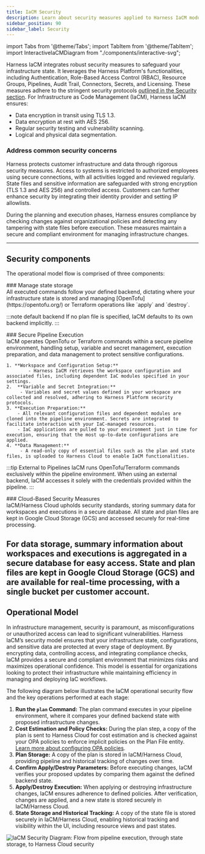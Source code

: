 ```yaml
---
title: IaCM Security
description: Learn about security measures applied to Harness IaCM module.
sidebar_position: 90
sidebar_label: Security
---
```


import Tabs from '@theme/Tabs';
import TabItem from '@theme/TabItem';
import InteractiveIaCMDiagram from "./components/interactive-svg";

Harness IaCM integrates robust security measures to safeguard your infrastructure state. It leverages the Harness Platform's functionalities, including Authentication, Role-Based Access Control (RBAC), Resource Groups, Pipelines, Audit Trail, Connectors, Secrets, and Licensing. These measures adhere to the stringent security protocols [outlined in the Security section](https://www.harness.io/security). For Infrastructure as Code Management (IaCM), Harness IaCM ensures:

- Data encryption in transit using TLS 1.3.
- Data encryption at rest with AES 256.
- Regular security testing and vulnerability scanning.
- Logical and physical data segmentation.

### Address common security concerns

Harness protects customer infrastructure and data through rigorous security measures. Access to systems is restricted to authorized employees using secure connections, with all activities logged and reviewed regularly. State files and sensitive information are safeguarded with strong encryption (TLS 1.3 and AES 256) and controlled access. Customers can further enhance security by integrating their identity provider and setting IP allowlists.

During the planning and execution phases, Harness ensures compliance by checking changes against organizational policies and detecting any tampering with state files before execution. These measures maintain a secure and compliant environment for managing infrastructure changes.

--- 
## Security components
The operational model flow is comprised of three components:
<Tabs>
<TabItem value="Manage state storage">
<div style={{ display: "none" }}>
### Manage state storage
</div>
All executed commands follow your defined backend, dictating where your infrastructure state is stored and managing [OpenTofu](https://opentofu.org/) or Terraform operations like `apply` and `destroy`.

:::note default backend
If no plan file is specified, IaCM defaults to its own backend implicitly.
:::

</TabItem>
<TabItem value="Secure Pipeline Execution">
<div style={{ display: "none" }}>
### Secure Pipeline Execution
</div>
IaCM operates OpenTofu or Terraform commands within a secure pipeline environment, handling setup, variable and secret management, execution preparation, and data management to protect sensitive configurations.

	1. **Workspace and Configuration Setup:**
            - Harness IaCM retrieves the workspace configuration and associated files, including dependent IaC modules specified in your settings.
	2.  **Variable and Secret Integration:**
	     - Variables and secret values defined in your workspace are collected and resolved, adhering to Harness Platform security protocols.
	3. **Execution Preparation:**
	    - All relevant configuration files and dependent modules are cloned into the pipeline environment. Secrets are integrated to facilitate interaction with your IaC-managed resources.
	    - IaC applications are pulled to your environment just in time for execution, ensuring that the most up-to-date configurations are applied.
	4. **Data Management:**
	     - A read-only copy of essential files such as the plan and state files, is uploaded to Harness Cloud to enable IaCM functionalities.

:::tip External to Pipelines
IaCM runs OpenTofu/Terraform commands exclusively within the pipeline environment. When using an external backend, IaCM accesses it solely with the credentials provided within the pipeline.
:::
</TabItem>
<TabItem value="Cloud-Based Security Measures">
<div style={{ display: "none" }}>
### Cloud-Based Security Measures
</div>
IaCM/Harness Cloud upholds security standards, storing summary data for workspaces and executions in a secure database. All state and plan files are kept in Google Cloud Storage (GCS) and accessed securely for real-time processing.

For data storage, summary information about workspaces and executions is aggregated in a secure database for easy access. State and plan files are kept in Google Cloud Storage (GCS) and are available for real-time processing, with a single bucket per customer account.
</TabItem>
</Tabs>
---

## Operational Model
In infrastructure management, security is paramount, as misconfigurations or unauthorized access can lead to significant vulnerabilities. Harness IaCM’s security model ensures that your infrastructure state, configurations, and sensitive data are protected at every stage of deployment. By encrypting data, controlling access, and integrating compliance checks, IaCM provides a secure and compliant environment that minimizes risks and maximizes operational confidence. This model is essential for organizations looking to protect their infrastructure while maintaining efficiency in managing and deploying IaC workflows.

The following diagram below illustrates the IaCM operational security flow and the key operations performed at each stage:

1. **Run the `plan` Command:** The plan command executes in your pipeline environment, where it compares your defined backend state with proposed infrastructure changes.
2. **Cost Estimation and Policy Checks:** During the plan step, a copy of the plan is sent to Harness Cloud for cost estimation and is checked against your OPA policies to enforce implicit policies on the Plan File entity. [Learn more about configuring OPA policies](https://developer.harness.io/docs/infra-as-code-management/policies-governance/opa-workspace).
3. **Plan Storage:** A copy of the plan is stored in IaCM/Harness Cloud, providing pipeline and historical tracking of changes over time.
4. **Confirm Apply/Destroy Parameters:** Before executing changes, IaCM verifies your proposed updates by comparing them against the defined backend state.
5. **Apply/Destroy Execution:** When applying or destroying infrastructure changes, IaCM ensures adherence to defined policies. After verification, changes are applied, and a new state is stored securely in IaCM/Harness Cloud.
6. **State Storage and Historical Tracking:** A copy of the state file is stored securely in IaCM/Harness Cloud, enabling historical tracking and visibility within the UI, including resource views and past states.

![IaCM Security Diagram: Flow from pipeline execution, through state storage, to Harness Cloud security](/img/iacm-security.svg)